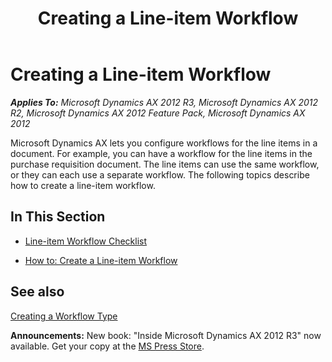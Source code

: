﻿---
title: Creating a Line-item Workflow
TOCTitle: Creating a Line-item Workflow
ms:assetid: eccc2207-18ed-45ad-99f7-33333d969903
ms:mtpsurl: https://msdn.microsoft.com/en-us/library/Hh528512(v=AX.60)
ms:contentKeyID: 37835259
ms.date: 05/18/2015
mtps_version: v=AX.60
---

# Creating a Line-item Workflow 


_**Applies To:** Microsoft Dynamics AX 2012 R3, Microsoft Dynamics AX 2012 R2, Microsoft Dynamics AX 2012 Feature Pack, Microsoft Dynamics AX 2012_

Microsoft Dynamics AX lets you configure workflows for the line items in a document. For example, you can have a workflow for the line items in the purchase requisition document. The line items can use the same workflow, or they can each use a separate workflow. The following topics describe how to create a line-item workflow.

## In This Section

  - [Line-item Workflow Checklist](line-item-workflow-checklist.md)

  - [How to: Create a Line-item Workflow](how-to-create-a-line-item-workflow.md)

## See also

[Creating a Workflow Type](creating-a-workflow-type.md)

  
**Announcements:** New book: "Inside Microsoft Dynamics AX 2012 R3" now available. Get your copy at the [MS Press Store](https://www.microsoftpressstore.com/store/inside-microsoft-dynamics-ax-2012-r3-9780735685109).


